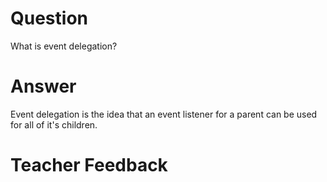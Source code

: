 # Question
What is event delegation?

# Answer
Event delegation is the idea that an event listener for a parent can be used for all of it's children.

# Teacher Feedback